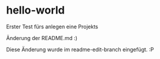 # hello-world
Erster Test fürs anlegen eine Projekts

Änderung der README.md :)

Diese Änderung wurde im readme-edit-branch eingefügt. :P
